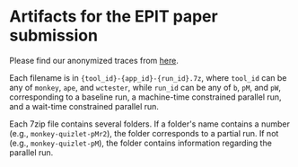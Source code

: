 # Artifacts for the EPIT paper submission

Please find our anonymized traces from [here](https://github.com/EpitPaper/main/releases/tag/ase2022).

Each filename is in `{tool_id}-{app_id}-{run_id}.7z`, where `tool_id` can be any of `monkey`, `ape`, and `wctester`, while `run_id` can be any of `b`, `pM`, and `pW`, corresponding to a baseline run, a machine-time constrained parallel run, and a wait-time constrained parallel run.

Each 7zip file contains several folders. If a folder's name contains a number (e.g., `monkey-quizlet-pMr2`), the folder corresponds to a partial run. If not (e.g., `monkey-quizlet-pM`), the folder contains information regarding the parallel run.

